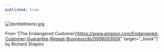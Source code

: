 ```yaml
---
published: true
---
```

![donttellmeno.jpg]({{site.baseurl}}/static/img/donttellmeno.jpg)

From '[The Endangered Customer](https://www.amazon.com/Endangered-Customer-Guarantee-Repeat-Business/dp/099800300X" target="_blank")' by Richard Shapiro
